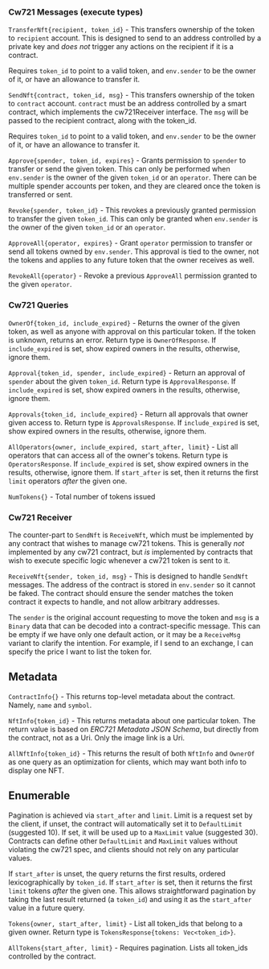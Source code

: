 
### Cw721 Messages (execute types)

`TransferNft{recipient, token_id}` - 
This transfers ownership of the token to `recipient` account. This is 
designed to send to an address controlled by a private key and *does not* 
trigger any actions on the recipient if it is a contract.

Requires `token_id` to point to a valid token, and `env.sender` to be 
the owner of it, or have an allowance to transfer it. 

`SendNft{contract, token_id, msg}` - 
This transfers ownership of the token to `contract` account. `contract` 
must be an address controlled by a smart contract, which implements
the cw721Receiver interface. The `msg` will be passed to the recipient 
contract, along with the token_id.

Requires `token_id` to point to a valid token, and `env.sender` to be 
the owner of it, or have an allowance to transfer it. 

`Approve{spender, token_id, expires}` - Grants permission to `spender` to
transfer or send the given token. This can only be performed when
`env.sender` is the owner of the given `token_id` or an `operator`. 
There can be multiple spender accounts per token, and they are cleared once
the token is transferred or sent.

`Revoke{spender, token_id}` - This revokes a previously granted permission
to transfer the given `token_id`. This can only be granted when
`env.sender` is the owner of the given `token_id` or an `operator`.

`ApproveAll{operator, expires}` - Grant `operator` permission to transfer or send
all tokens owned by `env.sender`. This approval is tied to the owner, not the
tokens and applies to any future token that the owner receives as well.

`RevokeAll{operator}` - Revoke a previous `ApproveAll` permission granted
to the given `operator`.

### Cw721 Queries

`OwnerOf{token_id, include_expired}` - Returns the owner of the given token,
as well as anyone with approval on this particular token. If the token is
unknown, returns an error. Return type is `OwnerOfResponse`. If
`include_expired` is set, show expired owners in the results, otherwise, ignore
them.

`Approval{token_id, spender, include_expired}` - Return an approval of `spender`
about the given `token_id`. Return type is `ApprovalResponse`. If
`include_expired` is set, show expired owners in the results, otherwise, ignore
them.

`Approvals{token_id, include_expired}` - Return all approvals that owner given
access to. Return type is `ApprovalsResponse`. If `include_expired` is set, show
expired owners in the results, otherwise, ignore them.

`AllOperators{owner, include_expired, start_after, limit}` - List all
operators that can access all of the owner's tokens. Return type is
`OperatorsResponse`. If `include_expired` is set, show expired owners in the
results, otherwise, ignore them. If `start_after` is set, then it returns the
first `limit` operators *after* the given one.

`NumTokens{}` - Total number of tokens issued

### Cw721 Receiver

The counter-part to `SendNft` is `ReceiveNft`, which must be implemented by
any contract that wishes to manage cw721 tokens. This is generally *not*
implemented by any cw721 contract, but *is* implemented by contracts that
wish to execute specific logic whenever a cw721 token is sent to it.

`ReceiveNft{sender, token_id, msg}` - This is designed to handle `SendNft`
messages. The address of the contract is stored in `env.sender`
so it cannot be faked. The contract should ensure the sender matches
the token contract it expects to handle, and not allow arbitrary addresses.

The `sender` is the original account requesting to move the token
and `msg` is a `Binary` data that can be decoded into a contract-specific
message. This can be empty if we have only one default action,
or it may be a `ReceiveMsg` variant to clarify the intention. For example,
if I send to an exchange, I can specify the price I want to list the token 
for.
 
## Metadata

`ContractInfo{}` - This returns top-level metadata about the contract.
Namely, `name` and `symbol`.

`NftInfo{token_id}` - This returns metadata about one particular token.
The return value is based on *ERC721 Metadata JSON Schema*, but directly
from the contract, not as a Uri. Only the image link is a Uri.

`AllNftInfo{token_id}` - This returns the result of both `NftInfo`
and `OwnerOf` as one query as an optimization for clients, which may
want both info to display one NFT.

## Enumerable

Pagination is achieved via `start_after` and `limit`. Limit is a request
set by the client, if unset, the contract will automatically set it to
`DefaultLimit` (suggested 10). If set, it will be used up to a `MaxLimit`
value (suggested 30). Contracts can define other `DefaultLimit` and `MaxLimit`
values without violating the cw721 spec, and clients should not rely on
any particular values.

If `start_after` is unset, the query returns the first results, ordered 
lexicographically by `token_id`. If `start_after` is set, then it returns the
first `limit` tokens *after* the given one. This allows straightforward 
pagination by taking the last result returned (a `token_id`) and using it
as the `start_after` value in a future query. 

`Tokens{owner, start_after, limit}` - List all token_ids that belong to a given owner.
Return type is `TokensResponse{tokens: Vec<token_id>}`.

`AllTokens{start_after, limit}` - Requires pagination. Lists all token_ids controlled by 
the contract.